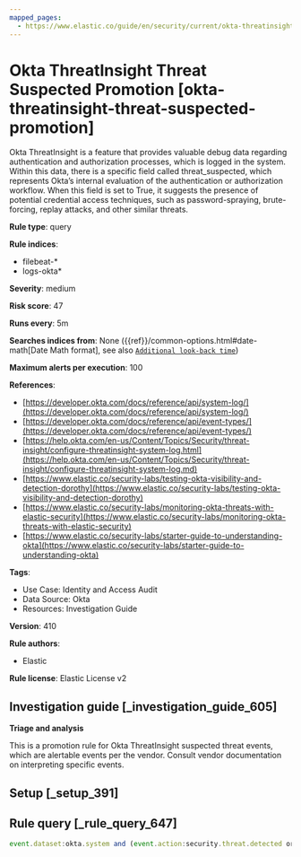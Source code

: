 ```yaml
---
mapped_pages:
  - https://www.elastic.co/guide/en/security/current/okta-threatinsight-threat-suspected-promotion.html
---
```


# Okta ThreatInsight Threat Suspected Promotion [okta-threatinsight-threat-suspected-promotion]

Okta ThreatInsight is a feature that provides valuable debug data regarding authentication and authorization processes, which is logged in the system. Within this data, there is a specific field called threat_suspected, which represents Okta’s internal evaluation of the authentication or authorization workflow. When this field is set to True, it suggests the presence of potential credential access techniques, such as password-spraying, brute-forcing, replay attacks, and other similar threats.

**Rule type**: query

**Rule indices**:

* filebeat-*
* logs-okta*

**Severity**: medium

**Risk score**: 47

**Runs every**: 5m

**Searches indices from**: None ({{ref}}/common-options.html#date-math[Date Math format], see also [`Additional look-back time`](docs-content://solutions/security/detect-and-alert/create-detection-rule.md#rule-schedule))

**Maximum alerts per execution**: 100

**References**:

* [https://developer.okta.com/docs/reference/api/system-log/](https://developer.okta.com/docs/reference/api/system-log/)
* [https://developer.okta.com/docs/reference/api/event-types/](https://developer.okta.com/docs/reference/api/event-types/)
* [https://help.okta.com/en-us/Content/Topics/Security/threat-insight/configure-threatinsight-system-log.html](https://help.okta.com/en-us/Content/Topics/Security/threat-insight/configure-threatinsight-system-log.md)
* [https://www.elastic.co/security-labs/testing-okta-visibility-and-detection-dorothy](https://www.elastic.co/security-labs/testing-okta-visibility-and-detection-dorothy)
* [https://www.elastic.co/security-labs/monitoring-okta-threats-with-elastic-security](https://www.elastic.co/security-labs/monitoring-okta-threats-with-elastic-security)
* [https://www.elastic.co/security-labs/starter-guide-to-understanding-okta](https://www.elastic.co/security-labs/starter-guide-to-understanding-okta)

**Tags**:

* Use Case: Identity and Access Audit
* Data Source: Okta
* Resources: Investigation Guide

**Version**: 410

**Rule authors**:

* Elastic

**Rule license**: Elastic License v2

## Investigation guide [_investigation_guide_605]

**Triage and analysis**

This is a promotion rule for Okta ThreatInsight suspected threat events, which are alertable events per the vendor. Consult vendor documentation on interpreting specific events.


## Setup [_setup_391]



## Rule query [_rule_query_647]

```js
event.dataset:okta.system and (event.action:security.threat.detected or okta.debug_context.debug_data.threat_suspected: true)
```


